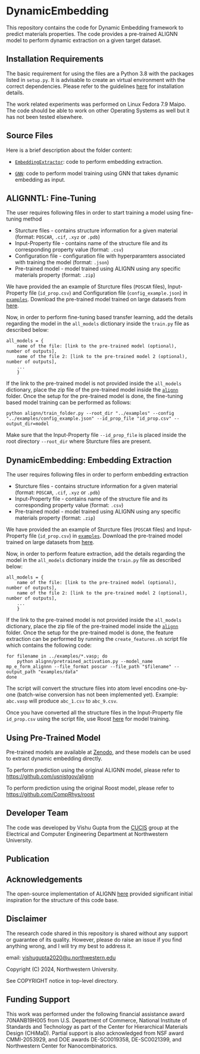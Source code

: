 # DynamicEmbedding

This repository contains the code for Dynamic Embedding framework to predict materials properties. The code provides a pre-trained ALIGNN model to perform dynamic extraction on a given target dataset.

## Installation Requirements

The basic requirement for using the files are a Python 3.8 with the packages listed in `setup.py`. It is advisable to create an virtual environment with the correct dependencies. Please refer to the guidelines <a href="https://github.com/usnistgov/alignn">here</a> for installation details.

The work related experiments was performed on Linux Fedora 7.9 Maipo. The code should be able to work on other Operating Systems as well but it has not been tested elsewhere.

## Source Files
  
Here is a brief description about the folder content:

* [`EmbeddingExtractor`](./EmbeddingExtractor): code to perform embedding extraction.

* [`GNN`](./GNN): code to perform model training using GNN that takes dynamic embedding as input.

## ALIGNNTL: Fine-Tuning

The user requires following files in order to start training a model using fine-tuning method
* Sturcture files - contains structure information for a given material (format: `POSCAR`, `.cif`, `.xyz` or `.pdb`)
* Input-Property file - contains name of the structure file and its corresponding property value (format: `.csv`)
* Configuration file - configuration file with hyperparamters associated with training the model (format: `.json`)
* Pre-trained model - model trained using ALIGNN using any specific materials property (format: `.zip`)

We have provided the an example of Sturcture files (`POSCAR` files), Input-Property file (`id_prop.csv`) and Configuration file (`config_example.json`) in [`examples`](EmbeddingExtractor/data). Download the pre-trained model trained on large datasets from <a href="https://figshare.com/projects/ALIGNN_models/126478">here</a>. 

Now, in order to perform fine-tuning based transfer learning, add the details regarding the model in the `all_models` dictionary inside the `train.py` file as described below:
```
all_models = {
    name of the file: [link to the pre-trained model (optional), number of outputs],
    name of the file 2: [link to the pre-trained model 2 (optional), number of outputs],
    ...
    }
```
If the link to the pre-trained model is not provided inside the `all_models` dictionary, place the zip file of the pre-trained model inside the [`alignn`](./alignn) folder. Once the setup for the pre-trained model is done, the fine-tuning based model training can be performed as follows:
```
python alignn/train_folder.py --root_dir "../examples" --config "../examples/config_example.json" --id_prop_file "id_prop.csv" --output_dir=model
```
Make sure that the Input-Property file `--id_prop_file` is placed inside the root directory `--root_dir` where Sturcture files are present.

## DynamicEmbedding: Embedding Extraction

The user requires following files in order to perform embedding extraction
* Sturcture files - contains structure information for a given material (format: `POSCAR`, `.cif`, `.xyz` or `.pdb`) 
* Input-Property file - contains name of the structure file and its corresponding property value (format: `.csv`)
* Pre-trained model - model trained using ALIGNN using any specific materials property (format: `.zip`)

We have provided the an example of Sturcture files (`POSCAR` files) and Input-Property file (`id_prop.csv`) in [`examples`](EmbeddingExtractor/data). Download the pre-trained model trained on large datasets from <a href="https://figshare.com/projects/ALIGNN_models/126478">here</a>. 

Now, in order to perform feature extraction, add the details regarding the model in the `all_models` dictionary inside the `train.py` file as described below:
```
all_models = {
    name of the file: [link to the pre-trained model (optional), number of outputs],
    name of the file 2: [link to the pre-trained model 2 (optional), number of outputs],
    ...
    }
```
If the link to the pre-trained model is not provided inside the `all_models` dictionary, place the zip file of the pre-trained model inside the [`alignn`](./alignn) folder. Once the setup for the pre-trained model is done, the feature extraction can be performed by running the `create_features.sh` script file which contains the following code:
```
for filename in ../examples/*.vasp; do
    python alignn/pretrained_activation.py --model_name mp_e_form_alignnn --file_format poscar --file_path "$filename" --output_path "examples/data"
done
```
The script will convert the structure files into atom level encodins one-by-one (batch-wise conversion has not been implemented yet).  Example: `abc.vasp` will produce `abc_1.csv` to `abc_9.csv`. 

Once you have converted all the structure files in the Input-Property file `id_prop.csv` using the script file, use Roost [here](https://github.com/CompRhys/roost)  for model training.

## Using Pre-Trained Model
Pre-trained models are available at [Zenodo](https://figshare.com/projects/ALIGNN_models/126478), and these models can be used to extract dynamic embedding directly.

To perform prediction using the original ALIGNN model, please refer to https://github.com/usnistgov/alignn

To perform prediction using the original Roost model, please refer to https://github.com/CompRhys/roost

## Developer Team

The code was developed by Vishu Gupta from the <a href="http://cucis.ece.northwestern.edu/">CUCIS</a> group at the Electrical and Computer Engineering Department at Northwestern University.

## Publication

## Acknowledgements

The open-source implementation of ALIGNN <a href="https://github.com/usnistgov/alignn">here</a> provided significant initial inspiration for the structure of this code base.

## Disclaimer

The research code shared in this repository is shared without any support or guarantee of its quality. However, please do raise an issue if you find anything wrong, and I will try my best to address it.

email: vishugupta2020@u.northwestern.edu

Copyright (C) 2024, Northwestern University.

See COPYRIGHT notice in top-level directory.

## Funding Support

This work was performed under the following financial assistance award 70NANB19H005 from U.S. Department of Commerce, National Institute of Standards and Technology as part of the Center for Hierarchical Materials Design (CHiMaD). Partial support is also acknowledged from NSF award CMMI-2053929, and DOE awards DE-SC0019358, DE-SC0021399, and Northwestern Center for Nanocombinatorics.
